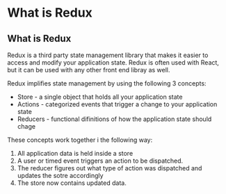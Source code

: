 What is Redux
=============
What is Redux
-------------
Redux is a third party state management library that makes it easier to access and modify your application state. Redux is often used with React, but it can be used with any other front end libray as well.

Redux implifies state management by using the following 3 concepts:

* Store - a single object that holds all your application state
* Actions - categorized events that trigger a change to your application state
* Reducers - functional difinitions of how the application state should chage

These concepts work together i the following way:

1. All application data is held inside a store
2. A user or timed event triggers an action to be dispatched.
3. The reducer figures out what type of action was dispatched and updates the sotre accordingly
4. The store now contains updated data.
